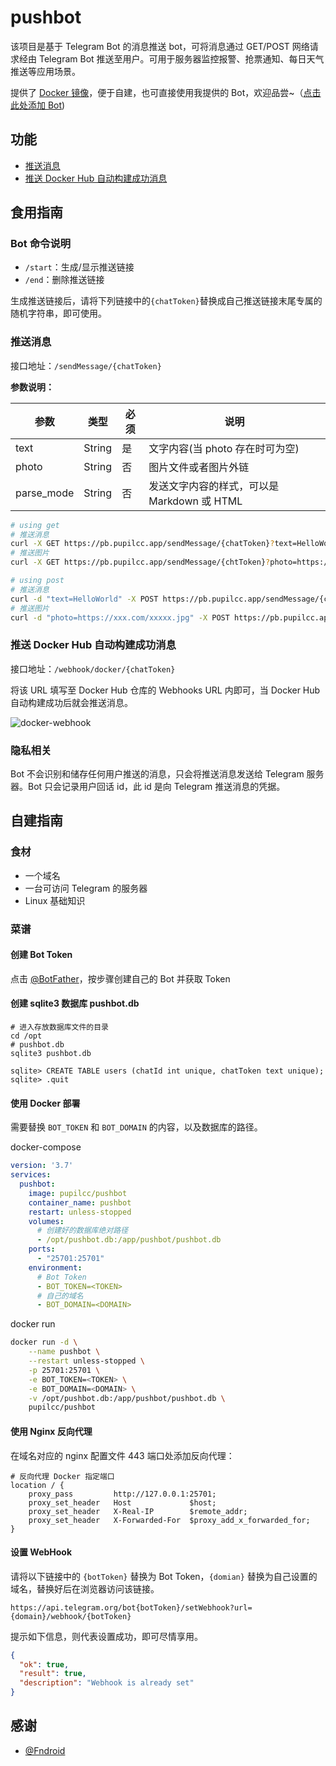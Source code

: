 # pushbot

该项目是基于 Telegram Bot 的消息推送 bot，可将消息通过 GET/POST 网络请求经由 Telegram Bot 推送至用户。可用于服务器监控报警、抢票通知、每日天气推送等应用场景。

提供了 [Docker 镜像](https://hub.docker.com/r/pupilcc/pushbot)，便于自建，也可直接使用我提供的 Bot，欢迎品尝~（[点击此处添加 Bot](https://t.me/notification_me_bot))

## 功能

* [推送消息](#推送消息)
* [推送 Docker Hub 自动构建成功消息](#DockerHub)

## 食用指南

### Bot 命令说明

* `/start`：生成/显示推送链接
* `/end`：删除推送链接

生成推送链接后，请将下列链接中的`{chatToken}`替换成自己推送链接末尾专属的随机字符串，即可使用。

### 推送消息

接口地址：`/sendMessage/{chatToken}`

**参数说明：**

参数|类型|必须|说明
-|-|-|-
text|String|是|文字内容(当 photo 存在时可为空)
photo|String|否|图片文件或者图片外链
parse_mode|String|否|发送文字内容的样式，可以是 Markdown 或 HTML

```bash
# using get
# 推送消息
curl -X GET https://pb.pupilcc.app/sendMessage/{chatToken}?text=HelloWorld
# 推送图片
curl -X GET https://pb.pupilcc.app/sendMessage/{chtToken}?photo=https://xxx.com/xxxxx.jpg

# using post
# 推送消息
curl -d "text=HelloWorld" -X POST https://pb.pupilcc.app/sendMessage/{chatToken}
# 推送图片
curl -d "photo=https://xxx.com/xxxxx.jpg" -X POST https://pb.pupilcc.app/sendMessage/{chatToken}
```

### <span id="DockerHub">推送 Docker Hub 自动构建成功消息</span>

接口地址：`/webhook/docker/{chatToken}`

将该 URL 填写至 Docker Hub 仓库的 Webhooks URL 内即可，当 Docker Hub 自动构建成功后就会推送消息。

![docker-webhook](https://vip1.loli.io/2022/01/20/RLbr24NPfUc19Gv.png)

### 隐私相关

Bot 不会识别和储存任何用户推送的消息，只会将推送消息发送给 Telegram 服务器。Bot 只会记录用户回话 id，此 id 是向 Telegram 推送消息的凭据。


## 自建指南

### 食材

* 一个域名
* 一台可访问 Telegram 的服务器
* Linux 基础知识

### 菜谱

#### 创建 Bot Token

点击 [@BotFather](https://telegram.me/BotFather)，按步骤创建自己的 Bot 并获取 Token

#### 创建 sqlite3 数据库 pushbot.db

```
# 进入存放数据库文件的目录
cd /opt
# pushbot.db
sqlite3 pushbot.db

sqlite> CREATE TABLE users (chatId int unique, chatToken text unique);
sqlite> .quit
```

#### 使用 Docker 部署

需要替换 `BOT_TOKEN` 和 `BOT_DOMAIN` 的内容，以及数据库的路径。

docker-compose

```yaml
version: '3.7'
services:
  pushbot:
    image: pupilcc/pushbot
    container_name: pushbot
    restart: unless-stopped
    volumes:
      # 创建好的数据库绝对路径
      - /opt/pushbot.db:/app/pushbot/pushbot.db
    ports:
      - "25701:25701"
    environment:
      # Bot Token
      - BOT_TOKEN=<TOKEN>
      # 自己的域名
      - BOT_DOMAIN=<DOMAIN>
```

docker run

```bash
docker run -d \
    --name pushbot \
    --restart unless-stopped \
    -p 25701:25701 \
    -e BOT_TOKEN=<TOKEN> \
    -e BOT_DOMAIN=<DOMAIN> \
    -v /opt/pushbot.db:/app/pushbot/pushbot.db \
    pupilcc/pushbot
```

#### 使用 Nginx 反向代理

在域名对应的 nginx 配置文件 443 端口处添加反向代理：

```
# 反向代理 Docker 指定端口
location / {
    proxy_pass         http://127.0.0.1:25701;
    proxy_set_header   Host             $host;
    proxy_set_header   X-Real-IP        $remote_addr;
    proxy_set_header   X-Forwarded-For  $proxy_add_x_forwarded_for;
}
```

#### 设置 WebHook

请将以下链接中的 `{botToken}` 替换为 Bot Token，`{domian}` 替换为自己设置的域名，替换好后在浏览器访问该链接。

```
https://api.telegram.org/bot{botToken}/setWebhook?url={domain}/webhook/{botToken}
```

提示如下信息，则代表设置成功，即可尽情享用。

```json
{
  "ok": true,
  "result": true,
  "description": "Webhook is already set"
}
```

## 感谢

* [@Fndroid](https://github.com/Fndroid/tg_push_bot)